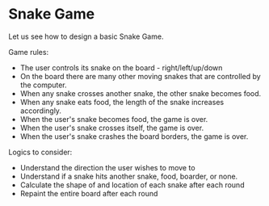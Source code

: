# Snake Game

Let us see how to design a basic Snake Game.

Game rules:
- The user controls its snake on the board - right/left/up/down
- On the board there are many other moving snakes that are controlled by the computer.
- When any snake crosses another snake, the other snake becomes food. 
- When any snake eats food, the length of the snake increases accordingly. 
- When the user's snake becomes food, the game is over.
- When the user's snake crosses itself, the game is over. 
- When the user's snake crashes the board borders, the game is over.
 

Logics to consider:
- Understand the direction the user wishes to move to
- Understand if a snake hits another snake, food, boarder, or none.
- Calculate the shape of and location of each snake after each round
- Repaint the entire board after each round
